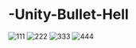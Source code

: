 # -Unity-Bullet-Hell
 
![111](https://github.com/ikilinc1/-Unity-Bullet-Hell/assets/81098623/fd6a1aeb-2591-4c99-90f2-2091d47bab37)
![222](https://github.com/ikilinc1/-Unity-Bullet-Hell/assets/81098623/3306b8ee-e2b0-4a2a-83db-50ee4f4f7dfd)
![333](https://github.com/ikilinc1/-Unity-Bullet-Hell/assets/81098623/6688206f-7b34-4ae5-a060-dcc0298a9261)
![444](https://github.com/ikilinc1/-Unity-Bullet-Hell/assets/81098623/eccd60f4-321b-46bd-8e54-dee7b20b9ab9)
